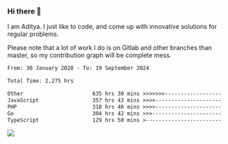 ### Hi there 👋

I am Aditya. I just like to code, and come up with innovative solutions for regular problems.

Please note that a lot of work I do is on Gitlab and other branches than master, so my contribution graph will be complete mess.

<!--START_SECTION:waka-->

```txt
From: 30 January 2020 - To: 19 September 2024

Total Time: 2,275 hrs

Other                      635 hrs 30 mins >>>>>>>------------------   27.93 %
JavaScript                 357 hrs 43 mins >>>>---------------------   15.72 %
PHP                        318 hrs 46 mins >>>>---------------------   14.01 %
Go                         304 hrs 42 mins >>>----------------------   13.39 %
TypeScript                 129 hrs 50 mins >------------------------   05.71 %
```

<!--END_SECTION:waka-->

![](https://komarev.com/ghpvc/?username=BrainBuzzer)
